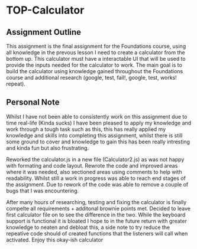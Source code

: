 # TOP-Calculator

## Assignment Outline
This assignment is the final assignment for the Foundations course, using all knowledge in the prevous lesson I need to create a calculator from the bottom up. This calculator must have a interactable UI that will be used to provide the inputs needed for the calculator to work. The main goal is to build the calculator using knowledge gained throughout the Foundations course and additional research (google, test, fail!, google, test, works! repeat).

## Personal Note
Whilst I have not been able to consistently work on this assignment due to time real-life (Kinda sucks) I have been pleased to apply my knowledge and work through a tough task such as this, this has really applied my knowledge and skills into completing this assignment, whilst there is still some ground to cover and knowledge to gain this has been really intresting and kinda fun but also frustrating.

Reworked the calculator.js in a new file (Calculator2.js) as was not happy with formating and code layout. Rewrote the code and improved areas where it was needed, also sectioned areas using comments to help with readability. Whilst still a work in progress was able to reach end stages of the assignment. Due to rework of the code was able to remove a couple of bugs that I was encountering.

After many hours of researching, testing and fixing the calculator is finally compelte all requirements + additonal brownie points met. Decided to leave first calculator file on to see the difference in the two. While the keyboard support is functional it is bloated I hope to in the future return with greater knowledge to neaten and debloat this, a side note to try reduce the repeative code should of created functions that the listeners will call when activated. Enjoy this okay-ish calculator